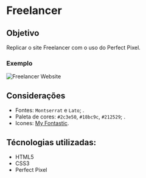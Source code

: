 # Freelancer

## Objetivo

Replicar o site Freelancer com o uso do Perfect Pixel.

### Exemplo
![Freelancer Website](docs/fullpage.png)

## Considerações

* Fontes: `Montserrat` e `Lato`;
.
* Paleta de cores: `#2c3e50`, `#18bc9c`, `#212529`;
.
* Icones: [My Fontastic](http://app.fontastic.me).

## Técnologias utilizadas:

* HTML5
* CSS3
* Perfect Pixel
